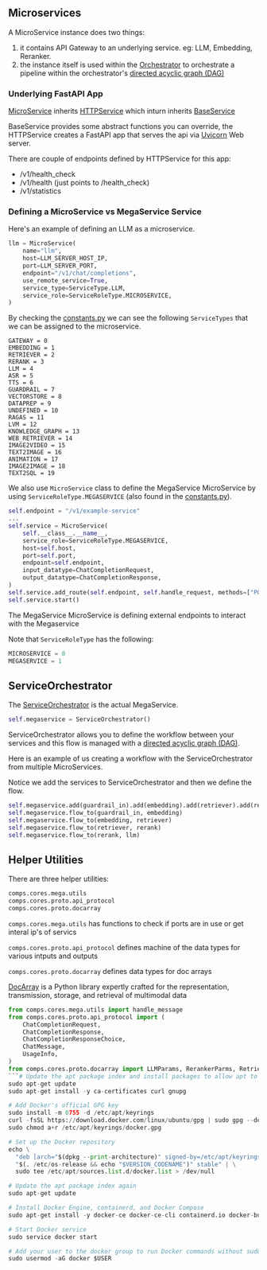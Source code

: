 ## Microservices

A MicroService instance does two things:
1. it contains API Gateway to an underlying service.  eg: LLM, Embedding, Reranker.
2. the instance itself is used within the [Orchestrator](https://github.com/opea-project/GenAIComps/blob/main/comps/cores/mega/orchestrator.py) to orchestrate a pipeline within the orchestrator's [directed acyclic graph (DAG)](https://en.wikipedia.org/wiki/Directed_acyclic_graph)


### Underlying FastAPI App

[MicroService](https://github.com/opea-project/GenAIComps/blob/main/comps/cores/mega/micro_service.py) inherits [HTTPService](https://github.com/opea-project/GenAIComps/blob/main/comps/cores/mega/http_service.py) which inturn inherits [BaseService](https://github.com/opea-project/GenAIComps/blob/main/comps/cores/mega/base_service.py)

BaseService provides some abstract functions you can override, the HTTPService creates a FastAPI app that serves the api via [Uvicorn](https://www.uvicorn.org/) Web server.

There are couple of endpoints defined by HTTPService for this app:
- /v1/health_check
- /v1/health (just points to /health_check)
- /v1/statistics

### Defining a MicroService vs MegaService Service

Here's an example of defining an LLM as a microservice.

```py
llm = MicroService(
    name="llm",
    host=LLM_SERVER_HOST_IP,
    port=LLM_SERVER_PORT,
    endpoint="/v1/chat/completions",
    use_remote_service=True,
    service_type=ServiceType.LLM,
    service_role=ServiceRoleType.MICROSERVICE,
)
```

By checking the [constants.py](https://github.com/opea-project/GenAIComps/blob/main/comps/cores/mega/constants.py) we can see the following `ServiceTypes` that we can be assigned to the microservice.

```
GATEWAY = 0
EMBEDDING = 1
RETRIEVER = 2
RERANK = 3
LLM = 4
ASR = 5
TTS = 6
GUARDRAIL = 7
VECTORSTORE = 8
DATAPREP = 9
UNDEFINED = 10
RAGAS = 11
LVM = 12
KNOWLEDGE_GRAPH = 13
WEB_RETRIEVER = 14
IMAGE2VIDEO = 15
TEXT2IMAGE = 16
ANIMATION = 17
IMAGE2IMAGE = 18
TEXT2SQL = 19
```

We also use `MicroService` class to define the MegaService MicroService by using `ServiceRoleType.MEGASERVICE` (also found in the [constants.py](https://github.com/opea-project/GenAIComps/blob/main/comps/cores/mega/constants.py)).

```py
self.endpoint = "/v1/example-service"
...
self.service = MicroService(
    self.__class__.__name__,
    service_role=ServiceRoleType.MEGASERVICE,
    host=self.host,
    port=self.port,
    endpoint=self.endpoint,
    input_datatype=ChatCompletionRequest,
    output_datatype=ChatCompletionResponse,
)
self.service.add_route(self.endpoint, self.handle_request, methods=["POST"])
self.service.start()
```

The MegaService MicroService is defining external endpoints to interact with the Megaservice

Note that `ServiceRoleType` has the following:
```py
MICROSERVICE = 0
MEGASERVICE = 1
```

## ServiceOrchestrator

The [ServiceOrchestrator](https://github.com/opea-project/GenAIComps/blob/main/comps/cores/mega/orchestrator.py) is the actual MegaService. 

```py
self.megaservice = ServiceOrchestrator()
```

ServiceOrchestrator allows you to define the workflow between your services and this flow is managed with a [directed acyclic graph (DAG)](https://en.wikipedia.org/wiki/Directed_acyclic_graph).


Here is an example of us creating a workflow with the ServiceOrchestrator from multiple MicroServices.

Notice we add the services to ServiceOrchestrator and then we define the flow.

```py
self.megaservice.add(guardrail_in).add(embedding).add(retriever).add(rerank).add(llm)
self.megaservice.flow_to(guardrail_in, embedding)
self.megaservice.flow_to(embedding, retriever)
self.megaservice.flow_to(retriever, rerank)
self.megaservice.flow_to(rerank, llm)
```

## Helper Utilities

There are three helper utilities:

```py
comps.cores.mega.utils
comps.cores.proto.api_protocol
comps.cores.proto.docarray
```

`comps.cores.mega.utils` has functions to check if ports are in use or get interal ip's of servics

`comps.cores.proto.api_protocol` defines machine of the data types for various intputs and outputs

`comps.cores.proto.docarray` defines data types for doc arrays

[DocArray](https://docs.docarray.org/) is a Python library expertly crafted for the representation, transmission, storage, and retrieval of multimodal data


```py
from comps.cores.mega.utils import handle_message
from comps.cores.proto.api_protocol import (
    ChatCompletionRequest,
    ChatCompletionResponse,
    ChatCompletionResponseChoice,
    ChatMessage,
    UsageInfo,
)
from comps.cores.proto.docarray import LLMParams, RerankerParms, RetrieverParms
```# Update the apt package index and install packages to allow apt to use a repository over HTTPS
sudo apt-get update
sudo apt-get install -y ca-certificates curl gnupg

# Add Docker's official GPG key
sudo install -m 0755 -d /etc/apt/keyrings
curl -fsSL https://download.docker.com/linux/ubuntu/gpg | sudo gpg --dearmor -o /etc/apt/keyrings/docker.gpg
sudo chmod a+r /etc/apt/keyrings/docker.gpg

# Set up the Docker repository
echo \
  "deb [arch="$(dpkg --print-architecture)" signed-by=/etc/apt/keyrings/docker.gpg] https://download.docker.com/linux/ubuntu \
  "$(. /etc/os-release && echo "$VERSION_CODENAME")" stable" | \
  sudo tee /etc/apt/sources.list.d/docker.list > /dev/null

# Update the apt package index again
sudo apt-get update

# Install Docker Engine, containerd, and Docker Compose
sudo apt-get install -y docker-ce docker-ce-cli containerd.io docker-buildx-plugin docker-compose-plugin

# Start Docker service
sudo service docker start

# Add your user to the docker group to run Docker commands without sudo
sudo usermod -aG docker $USER
